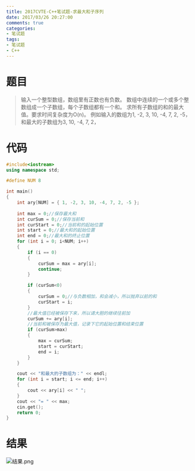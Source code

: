 ```yaml
---
title: 2017CVTE-C++笔试题-求最大和子序列
date: 2017/03/26 20:27:00
comments: true
categories: 
- 笔试题
tags: 
- 笔试题
- C++
---
```


# 题目
> 输入一个整型数组，数组里有正数也有负数。 数组中连续的一个或多个整数组成一个子数组，每个子数组都有一个和。 求所有子数组的和的最大值。要求时间复杂度为O(n)。 例如输入的数组为1, -2, 3, 10, -4, 7, 2, -5，和最大的子数组为3, 10, -4, 7, 2，

# 代码
```C++
#include<iostream>
using namespace std;

#define NUM 8

int main()
{
	int ary[NUM] = { 1, -2, 3, 10, -4, 7, 2, -5 };
	
	int max = 0;//保存最大和
	int curSum = 0;//保存当前和
	int curStart = 0;//当前和的起始位置
	int start = 0;//最大和的起始位置
	int end = 0;//最大和的终止位置
	for (int i = 0; i<NUM; i++)
	{
		if (i == 0)
		{
			curSum = max = ary[i];
			continue;
		}

		if (curSum<0)
		{
			curSum = 0;//与负数相加，和会减小，所以抛弃以前的和
			curStart = i;
		}
		//最大值已经被保存下来，所以请大胆的继续往前加
		curSum += ary[i];
		//当前和被保存为最大值，记录下它的起始位置和结束位置
		if (curSum>max)
		{
			max = curSum;
			start = curStart;
			end = i;
		}
	}

	cout << "和最大的子数组为：" << endl;
	for (int i = start; i <= end; i++)
	{
		cout << ary[i] << " ";
	}
	cout << "= " << max;
	cin.get();
    return 0;
}
```

# 结果

![结果.png](http://upload-images.jianshu.io/upload_images/1575688-1baba445c002f9a7.png?imageMogr2/auto-orient/strip%7CimageView2/2/w/1240)
